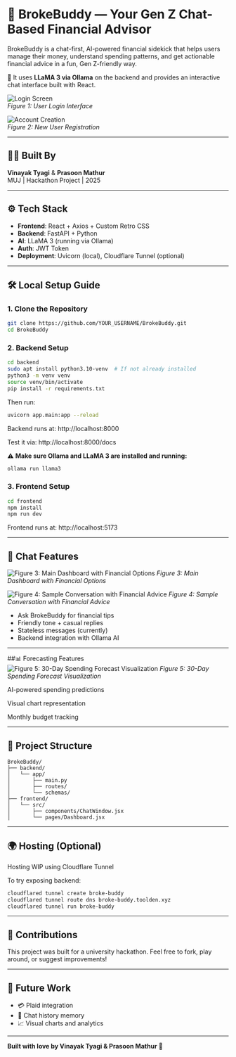 # 💬 BrokeBuddy — Your Gen Z Chat-Based Financial Advisor

BrokeBuddy is a chat-first, AI-powered financial sidekick that helps users manage their money, understand spending patterns, and get actionable financial advice in a fun, Gen Z-friendly way.

🧠 It uses **LLaMA 3 via Ollama** on the backend and provides an interactive chat interface built with React.

![Login Screen](shot_1751027692.png)  
*Figure 1: User Login Interface*

![Account Creation](shot_1751027701.png)  
*Figure 2: New User Registration*

---

## 👨‍💻 Built By

**Vinayak Tyagi** & **Prasoon Mathur**  
MUJ | Hackathon Project | 2025

---

## ⚙️ Tech Stack

- **Frontend**: React + Axios + Custom Retro CSS
- **Backend**: FastAPI + Python
- **AI**: LLaMA 3 (running via Ollama)
- **Auth**: JWT Token
- **Deployment**: Uvicorn (local), Cloudflare Tunnel (optional)

---

## 🛠️ Local Setup Guide

### 1. Clone the Repository

```bash
git clone https://github.com/YOUR_USERNAME/BrokeBuddy.git
cd BrokeBuddy
```

### 2. Backend Setup

```bash
cd backend
sudo apt install python3.10-venv  # If not already installed
python3 -m venv venv
source venv/bin/activate
pip install -r requirements.txt
```

Then run:

```bash
uvicorn app.main:app --reload
```

Backend runs at: http://localhost:8000

Test it via: http://localhost:8000/docs

⚠️ **Make sure Ollama and LLaMA 3 are installed and running:**

```bash
ollama run llama3
```

### 3. Frontend Setup

```bash
cd frontend
npm install
npm run dev
```

Frontend runs at: http://localhost:5173

---

## 💬 Chat Features
![Figure 3: Main Dashboard with Financial Options](1.png)
*Figure 3: Main Dashboard with Financial Options*

![Figure 4: Sample Conversation with Financial Advice](2.png)
*Figure 4: Sample Conversation with Financial Advice*
- Ask BrokeBuddy for financial tips
- Friendly tone + casual replies
- Stateless messages (currently)
- Backend integration with Ollama AI

---
##📊 Forecasting Features
![Figure 5: 30-Day Spending Forecast Visualization](3.png)
*Figure 5: 30-Day Spending Forecast Visualization*

AI-powered spending predictions

Visual chart representation

Monthly budget tracking

---
## 📂 Project Structure

```
BrokeBuddy/
├── backend/
│   └── app/
│       ├── main.py
│       ├── routes/
│       └── schemas/
├── frontend/
│   └── src/
│       ├── components/ChatWindow.jsx
│       └── pages/Dashboard.jsx
```

---

## 🌍 Hosting (Optional)

Hosting WIP using Cloudflare Tunnel

To try exposing backend:

```bash
cloudflared tunnel create broke-buddy
cloudflared tunnel route dns broke-buddy.toolden.xyz
cloudflared tunnel run broke-buddy
```

---

## 🙌 Contributions

This project was built for a university hackathon.
Feel free to fork, play around, or suggest improvements!

---

## 🧠 Future Work

- 💳 Plaid integration
- 💾 Chat history memory
- 📈 Visual charts and analytics

---

**Built with love by Vinayak Tyagi & Prasoon Mathur** 💸
